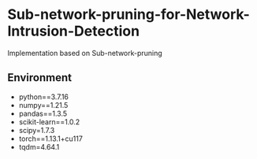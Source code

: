 # Sub-network-pruning-for-Network-Intrusion-Detection
Implementation based on Sub-network-pruning
## Environment

* python==3.7.16
* numpy==1.21.5
* pandas==1.3.5
* scikit-learn==1.0.2
* scipy=1.7.3
* torch==1.13.1+cu117
* tqdm=4.64.1

